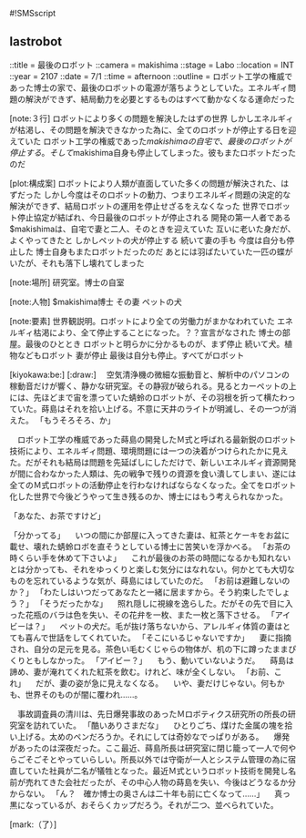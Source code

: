 #!SMSscript

## lastrobot

::title = 最後のロボット
::camera = makishima
::stage = Labo
::location = INT
::year = 2107
::date = 7/1
::time = afternoon
::outline = ロボット工学の権威であった博士の家で、最後のロボットの電源が落ちようとしていた。エネルギィ問題の解決ができず、結局動力を必要とするものはすべて動かなくなる運命だった

[note:３行]
ロボットにより多くの問題を解決したはずの世界
しかしエネルギィが枯渇し、その問題を解決できなかった為に、全てのロボットが停止する日を迎えていた
ロボット工学の権威であった$makishimaの自宅で、最後のロボットが停止する。そして$makishima自身も停止してしまった。彼もまたロボットだったのだ

[plot:構成案]
ロボットにより人類が直面していた多くの問題が解決された、はずだった
しかし今度はそのロボットの動力、つまりエネルギィ問題の決定的な解決ができず、結局ロボットの運用を停止せざるをえなくなった
世界でロボット停止協定が結ばれ、今日最後のロボットが停止される
開発の第一人者である$makishimaは、自宅で妻と二人、そのときを迎えていた
互いに老いた身だが、よくやってきたと
しかしペットの犬が停止する
続いて妻の手も
今度は自分も停止した
博士自身もまたロボットだったのだ
あとには羽ばたいていた一匹の蝶がいたが、それも落下し壊れてしまった

[note:場所]
研究室。博士の自室

[note:人物]
$makishima博士
その妻
ペットの犬

[note:要素]
世界観説明。ロボットにより全ての労働力がまかなわれていた
エネルギィ枯渇により、全て停止することになった。？？宣言がなされた
博士の部屋。最後のひととき
ロボットと明らかに分かるものが、まず停止
続いて犬。植物などもロボット
妻が停止
最後は自分も停止。すべてがロボット

[kiyokawa:be:]
[:draw:]
　空気清浄機の微細な振動音と、解析中のパソコンの稼動音だけが響く、静かな研究室。その静寂が破られる。見るとカーペットの上には、先ほどまで宙を漂っていた蜻蛉のロボットが、その羽根を折って横たわっていた。蒔島はそれを拾い上げる。不意に天井のライトが明滅し、その一つが消えた。
「もうそろそろ、か」

　ロボット工学の権威であった蒔島の開発したＭ式と呼ばれる最新鋭のロボット技術により、エネルギィ問題、環境問題には一つの決着がつけられたかに見えた。だがそれも結局は問題を先延ばしにしただけで、新しいエネルギィ資源開発が間に合わなかった人類は、先の戦争で残りの資源を食い潰してしまい、遂には全てのＭ式ロボットの活動停止を行わなければならなくなった。全てをロボット化した世界で今後どうやって生き残るのか、博士にはもう考えられなかった。

「あなた、お茶ですけど」

「分かってる」
　いつの間にか部屋に入ってきた妻は、紅茶とケーキをお盆に載せ、壊れた蜻蛉ロボを直そうとしている博士に苦笑いを浮かべる。
「お茶の時くらい手を休めて下さいよ」
　これが最後のお茶の時間になるかも知れないとは分かっても、それをゆっくりと楽しむ気分にはなれない。何かとても大切なものを忘れているような気が、蒔島にはしていたのだ。
「お前は避難しないのか？」
「わたしはいつだってあなたと一緒に居ますから。そう約束したでしょう？」
「そうだったかな」
　照れ隠しに視線を逸らした。だがその先で目に入った花瓶のバラは色を失い、その花弁を一枚、また一枚と落下させる。
「アイビーは？」
　ペットの犬だ。毛が抜け落ちないから、アレルギィ体質の妻はとても喜んで世話をしてくれていた。
「そこにいるじゃないですか」
　妻に指摘され、自分の足元を見る。茶色い毛むくじゃらの物体が、机の下に蹲ったままぴくりともしなかった。
「アイビー？」
　もう、動いていないようだ。
　蒔島は諦め、妻が淹れてくれた紅茶を飲む。けれど、味が全くしない。
「お前、これ」
　だが、妻の姿が急に見えなくなる。
　いや、妻だけじゃない。何もかも、世界そのものが闇に覆われ……。

　事故調査員の清川は、先日爆発事故のあったＭロボティクス研究所の所長の研究室を訪れていた。
「酷いありさまだな」
　ひとりごち、煤けた金属の塊を拾い上げる。太めのペンだろうか。それにしては奇妙なでっぱりがある。
　爆発があったのは深夜だった。ここ最近、蒔島所長は研究室に閉じ籠って一人で何やらごそごそとやっていらしい。所長以外では守衛が一人とシステム管理の為に宿直していた社員が二名が犠牲となった。最近Ｍ式というロボット技術を開発し名前が売れてきた会社だったが、その中心人物の蒔島を失い、今後はどうなるか分からない。
「ん？　確か博士の奥さんは二十年も前に亡くなって……」
　真っ黒になっているが、おそらくカップだろう。それが二つ、並べられていた。

[mark:（了）]

